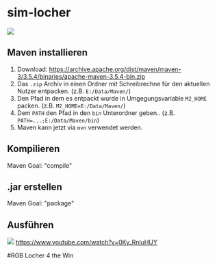 # sim-locher
 ![](https://patrick-sachs.de/content/_/wolc/maven.png)
 
 ## Maven installieren
 1. Download: https://archive.apache.org/dist/maven/maven-3/3.5.4/binaries/apache-maven-3.5.4-bin.zip
2. Das `.zip` Archiv in einen Ordner mit Schreibrechne für den aktuellen Nutzer entpacken. (z.B. `E:/Data/Maven/`)
3. Den Pfad in dem es entpackt wurde in Umgegungsvariable `M2_HOME` packen. (z.B. `M2_HOME=E:/Data/Maven/`)
4. Dem `PATH` den Pfad in den `bin` Unterordner geben.. (z.B. `PATH=...;E:/Data/Maven/bin`)
5. Maven kann jetzt via `mvn` verwendet werden.

 ## Kompilieren
 Maven Goal: "compile"
 
 ## .jar erstellen
 Maven Goal: "package"
 
 ## Ausführen
 ![](https://patrick-sachs.de/content/_/wolc/run.png)
 https://www.youtube.com/watch?v=0Ky_RnluHUY
 
 #RGB Locher 4 the Win
